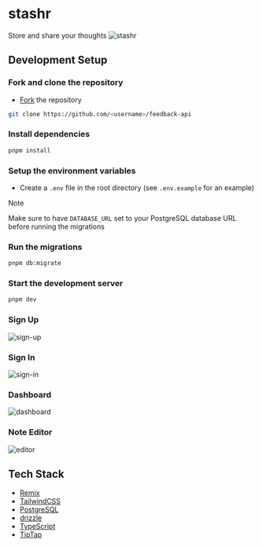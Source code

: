 # stashr

Store and share your thoughts
![stashr](https://github.com/mhmdsami/stashr/assets/78439283/379ee05c-91b4-4cd9-9579-695ad653a746)

## Development Setup

### Fork and clone the repository

- [Fork](https://github.com/mhmdsami/stashr/fork) the repository

```bash
git clone https://github.com/<username>/feedback-api
```

### Install dependencies

```bash
pnpm install
```

### Setup the environment variables

- Create a `.env` file in the root directory (see `.env.example` for an example)

> [!NOTE]  
> Make sure to have `DATABASE_URL` set to your PostgreSQL database URL before running the migrations

### Run the migrations

```bash
pnpm db:migrate
```

### Start the development server

```bash
pnpm dev
```

### Sign Up

![sign-up](https://github.com/mhmdsami/stashr/assets/78439283/b5bdafe7-f3b1-4a59-b747-5c969a51a404)

### Sign In

![sign-in](https://github.com/mhmdsami/stashr/assets/78439283/2405685e-8f0b-48fc-97be-c689148c87b4)

### Dashboard

![dashboard](https://github.com/mhmdsami/stashr/assets/78439283/6d0dac77-5266-4bf6-80da-31a0fadf8b9d)

### Note Editor

![editor](https://github.com/mhmdsami/stashr/assets/78439283/10202ca0-a14a-479b-b18a-01206ffdb8d2)

## Tech Stack

- [Remix](https://remix.run/)
- [TailwindCSS](https://tailwindcss.com/)
- [PostgreSQL](https://www.postgresql.org/)
- [drizzle](https://orm.drizzle.team/)
- [TypeScript](https://www.typescriptlang.org/)
- [TipTap](https://www.tiptap.dev/)
